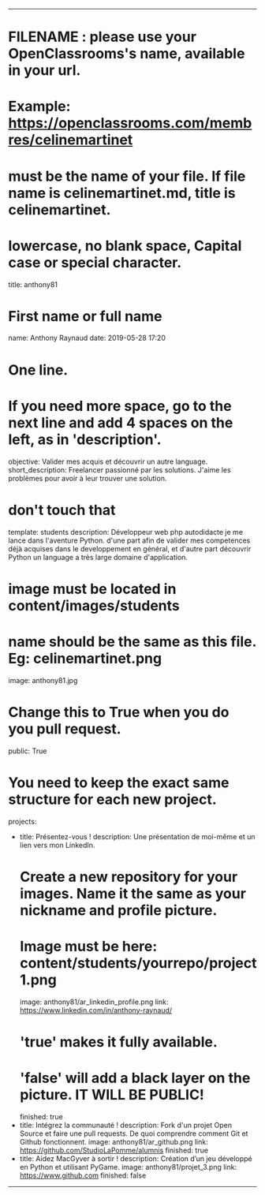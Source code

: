 ---

# FILENAME : please use your OpenClassrooms's name, available in your url.
# Example: https://openclassrooms.com/membres/celinemartinet
# must be the name of your file. If file name is celinemartinet.md, title is celinemartinet.
# lowercase, no blank space, Capital case or special character.
title: anthony81

# First name or full name
name: Anthony Raynaud
date: 2019-05-28 17:20

# One line.
# If you need more space, go to the next line and add 4 spaces on the left, as in 'description'.
objective: Valider mes acquis et découvrir un autre language.
short_description: Freelancer passionné par les solutions.
    J'aime les problèmes pour avoir à leur trouver une solution.

# don't touch that
template: students
description:
    Développeur web php autodidacte je me lance dans l'aventure Python.
    d'une part afin de valider mes competences déjà acquises dans le
    developpement en général, et d'autre part découvrir Python un language a 
    très large domaine d'application.

# image must be located in content/images/students
# name should be the same as this file. Eg: celinemartinet.png
image: anthony81.jpg

# Change this to True when you do you pull request.
public: True

# You need to keep the exact same structure for each new project.
projects:
  - title: Présentez-vous !
    description: Une présentation de moi-même et un lien vers mon LinkedIn.
    # Create a new repository for your images. Name it the same as your nickname and profile picture.
    # Image must be here: content/students/yourrepo/project1.png
    image: anthony81/ar_linkedin_profile.png
    link: https://www.linkedin.com/in/anthony-raynaud/
    # 'true' makes it fully available.
    # 'false' will add a black layer on the picture. IT WILL BE PUBLIC!
    finished: true
  - title: Intégrez la communauté !
    description: Fork d'un projet Open Source et faire une pull requests. De quoi comprendre comment Git et Github fonctionnent.
    image: anthony81/ar_github.png
    link: https://github.com/StudioLaPomme/alumnis
    finished: true
  - title: Aidez MacGyver à sortir !
    description: Création d’un jeu développé en Python et utilisant PyGame.
    image: anthony81/projet_3.png
    link: https://www.github.com
    finished: false
---